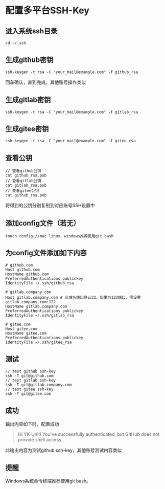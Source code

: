 # 配置多平台SSH-Key

## 进入系统ssh目录

```
cd ~/.ssh
```

## 生成github密钥

```
ssh-keygen -t rsa -C "your_mail@example.com" -f github_rsa
```

回车确认，直到完成。其他账号操作类似

## 生成gitlab密钥

```
ssh-keygen -t rsa -C "your_mail@example.com" -f gitlab_rsa
```

## 生成gitee密钥

```
ssh-keygen -t rsa -C "your_mail@example.com" -f gitee_rsa
```

## 查看公钥

```
// 查看github公钥
cat github_rsa.pub
// 查看gitlab公钥
cat gitlab_rsa.pub
// 查看gitee公钥
cat github_rsa.pub
```

将得到的公钥分别复制到对应账号SSH设置中

## 添加config文件（若无）

```
touch config //mac linux，windows推荐使用git bash
```

## 为config文件添加如下内容

```
# github.com
Host github.com
HostName github.com
PreferredAuthentications publickey
IdentityFile ~/.ssh/github_rsa

# gitlab.company.com
Host gitlab.company.com # 此域名端口默认22，如果为122端口，需设置gitlab.company.com:122
HostName gitlab.company.com
PreferredAuthentications publickey
IdentityFile ~/.ssh/gitlab_rsa

# gitee.com
Host gitee.com
HostName gitee.com
PreferredAuthentications publickey
IdentityFile ~/.ssh/gitee_rsa
```

## 测试

```
// test github ssh-key
ssh -T git@github.com
// test gitlab ssh-key
ssh -T git@gitlab.company.com
// test gitee ssh-key
ssh -T git@gitee.com
```

## 成功

输出内容如下时，配置成功

> Hi YK-Unit! You've successfully authenticated, but GitHub does not provide shell access.

此输出内容为测试github ssh-key，其他账号测试内容类似

## 提醒

Windows系统命令终端推荐使用git bash。